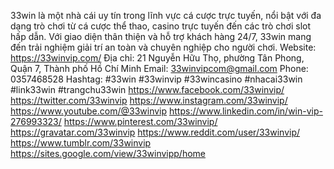 33win là một nhà cái uy tín trong lĩnh vực cá cược trực tuyến, nổi bật với đa dạng trò chơi từ cá cược thể thao, casino trực tuyến đến các trò chơi slot hấp dẫn. Với giao diện thân thiện và hỗ trợ khách hàng 24/7, 33win mang đến trải nghiệm giải trí an toàn và chuyên nghiệp cho người chơi.
Website: https://33winvip.com/
Địa chỉ: 21 Nguyễn Hữu Thọ, phường Tân Phong, Quận 7, Thành phố Hồ Chí Minh
Email: 33winvipcom@gmail.com
Phone: 0357468528
Hashtag: #33win #33winvip #33wincasino #nhacai33win #link33win #trangchu33win
https://www.facebook.com/33winvip/
https://twitter.com/33winvip
https://www.instagram.com/33winvip/
https://www.youtube.com/@33winvip
https://www.linkedin.com/in/win-vip-276993323/
https://www.pinterest.com/33winvip/
https://gravatar.com/33winvip
https://www.reddit.com/user/33winvip/
https://www.tumblr.com/33winvip
https://sites.google.com/view/33winvipp/home